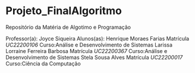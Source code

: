 # Projeto_FinalAlgoritmo

Repositório da Matéria de Algotimo e Programação

Professor(a): Joyce Siqueira
Alunos(as): Henrique Moraes Farias               Matrícula *UC22200106*            Curso:Análise e Desenvolvimento de Sistemas
            Larissa Lorraine Ferreira Barbosa    Matrícula *UC22200367*           Curso:Análise e Desenvolvimento de Sistemas
            Stela Sousa Alves                    Matrícula *UC22200017*          Curso:Ciência da Computação
